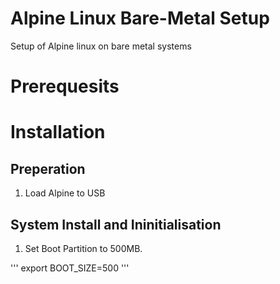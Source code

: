 # Alpine Linux Bare-Metal Setup
 Setup of Alpine linux on bare metal systems


# Prerequesits

# Installation
## Preperation

1. Load Alpine to USB

## System Install and Ininitialisation

1. Set Boot Partition to 500MB.

'''
export BOOT_SIZE=500
'''